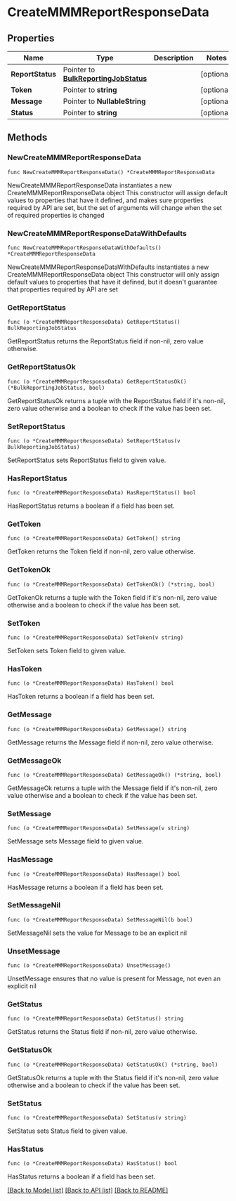 # CreateMMMReportResponseData

## Properties

Name | Type | Description | Notes
------------ | ------------- | ------------- | -------------
**ReportStatus** | Pointer to [**BulkReportingJobStatus**](BulkReportingJobStatus.md) |  | [optional] 
**Token** | Pointer to **string** |  | [optional] 
**Message** | Pointer to **NullableString** |  | [optional] 
**Status** | Pointer to **string** |  | [optional] 

## Methods

### NewCreateMMMReportResponseData

`func NewCreateMMMReportResponseData() *CreateMMMReportResponseData`

NewCreateMMMReportResponseData instantiates a new CreateMMMReportResponseData object
This constructor will assign default values to properties that have it defined,
and makes sure properties required by API are set, but the set of arguments
will change when the set of required properties is changed

### NewCreateMMMReportResponseDataWithDefaults

`func NewCreateMMMReportResponseDataWithDefaults() *CreateMMMReportResponseData`

NewCreateMMMReportResponseDataWithDefaults instantiates a new CreateMMMReportResponseData object
This constructor will only assign default values to properties that have it defined,
but it doesn't guarantee that properties required by API are set

### GetReportStatus

`func (o *CreateMMMReportResponseData) GetReportStatus() BulkReportingJobStatus`

GetReportStatus returns the ReportStatus field if non-nil, zero value otherwise.

### GetReportStatusOk

`func (o *CreateMMMReportResponseData) GetReportStatusOk() (*BulkReportingJobStatus, bool)`

GetReportStatusOk returns a tuple with the ReportStatus field if it's non-nil, zero value otherwise
and a boolean to check if the value has been set.

### SetReportStatus

`func (o *CreateMMMReportResponseData) SetReportStatus(v BulkReportingJobStatus)`

SetReportStatus sets ReportStatus field to given value.

### HasReportStatus

`func (o *CreateMMMReportResponseData) HasReportStatus() bool`

HasReportStatus returns a boolean if a field has been set.

### GetToken

`func (o *CreateMMMReportResponseData) GetToken() string`

GetToken returns the Token field if non-nil, zero value otherwise.

### GetTokenOk

`func (o *CreateMMMReportResponseData) GetTokenOk() (*string, bool)`

GetTokenOk returns a tuple with the Token field if it's non-nil, zero value otherwise
and a boolean to check if the value has been set.

### SetToken

`func (o *CreateMMMReportResponseData) SetToken(v string)`

SetToken sets Token field to given value.

### HasToken

`func (o *CreateMMMReportResponseData) HasToken() bool`

HasToken returns a boolean if a field has been set.

### GetMessage

`func (o *CreateMMMReportResponseData) GetMessage() string`

GetMessage returns the Message field if non-nil, zero value otherwise.

### GetMessageOk

`func (o *CreateMMMReportResponseData) GetMessageOk() (*string, bool)`

GetMessageOk returns a tuple with the Message field if it's non-nil, zero value otherwise
and a boolean to check if the value has been set.

### SetMessage

`func (o *CreateMMMReportResponseData) SetMessage(v string)`

SetMessage sets Message field to given value.

### HasMessage

`func (o *CreateMMMReportResponseData) HasMessage() bool`

HasMessage returns a boolean if a field has been set.

### SetMessageNil

`func (o *CreateMMMReportResponseData) SetMessageNil(b bool)`

 SetMessageNil sets the value for Message to be an explicit nil

### UnsetMessage
`func (o *CreateMMMReportResponseData) UnsetMessage()`

UnsetMessage ensures that no value is present for Message, not even an explicit nil
### GetStatus

`func (o *CreateMMMReportResponseData) GetStatus() string`

GetStatus returns the Status field if non-nil, zero value otherwise.

### GetStatusOk

`func (o *CreateMMMReportResponseData) GetStatusOk() (*string, bool)`

GetStatusOk returns a tuple with the Status field if it's non-nil, zero value otherwise
and a boolean to check if the value has been set.

### SetStatus

`func (o *CreateMMMReportResponseData) SetStatus(v string)`

SetStatus sets Status field to given value.

### HasStatus

`func (o *CreateMMMReportResponseData) HasStatus() bool`

HasStatus returns a boolean if a field has been set.


[[Back to Model list]](../README.md#documentation-for-models) [[Back to API list]](../README.md#documentation-for-api-endpoints) [[Back to README]](../README.md)


